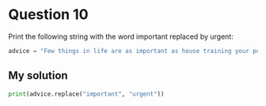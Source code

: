 # Question 10
Print the following string with the word important replaced by urgent:

```python
advice = "Few things in life are as important as house training your pet dinosaur."
```

## My solution
```python
print(advice.replace("important", "urgent"))
```